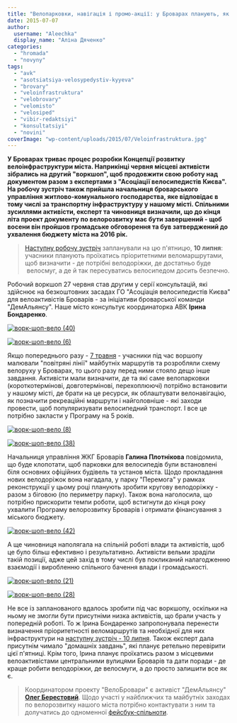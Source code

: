 ```yaml
---
title: "Велопарковки, навігація і промо-акції: у Броварах планують, як популяризувати велотранспорт"
date: 2015-07-07
author: 
  username: "Aleechka"
  display_name: "Аліна Дяченко"
categories: 
  - "hromada"
  - "novyny"
tags: 
  - "avk"
  - "asotsiatsiya-velosypedystiv-kyyeva"
  - "brovary"
  - "veloinfrastruktura"
  - "velobrovary"
  - "velomisto"
  - "velosiped"
  - "vibir-redaktsiyi"
  - "konsultatsiyi"
  - "novini"
coverImage: "wp-content/uploads/2015/07/Veloinfrastruktura.jpg"
---
```


**У Броварах триває процес розробки Концепції розвитку велоінфраструктури міста. Наприкінці червня місцеві активісти зібрались на другий "воркшоп", щоб продовжити свою роботу над документом разом з експертами з "Асоціації велосипедистів Києва". На робочу зустріч також прийшла начальниця броварського управління житлово-комунального господарства, яке відповідає в тому числі за транспортну інфраструктуру у нашому місті. Спільними зусиллями активісти, експерт та чиновниця визначили, що до кінця літа проект документу по велорозвитку має бути завершений - щоб восени він пройшов громадське обговорення та був затверджений до ухвалення бюджету міста на 2016 рік.**

> [Наступну робочу зустріч](https://www.facebook.com/events/465619723613332/) запланували на цю п'ятницю, **10 липня**: учасники планують проїхатись пріоритетними веломаршрутами, щоб визначити - де потрібні велодоріжки, де достатньо буде  велосмуг, а де й так пересуватись велосипедом досить безпечно.

Робочий воркшоп 27 червня став другим у серії консультацій, які здійснює на безкоштовних засадах ГО "Асоціація велосипедистів Києва" для велоактивістів Броварів - за ініціативи броварської команди "ДемАльянсу". Наше місто консультує координаторка АВК **Ірина Бондаренко**.

[![ворк-шоп-вело (40)](https://mpz.brovary.org/wp-content/uploads/2015/07/vork-shop-velo-40.jpg)](https://mpz.brovary.org/wp-content/uploads/2015/07/vork-shop-velo-40.jpg)

[![ворк-шоп-вело (6)](https://mpz.brovary.org/wp-content/uploads/2015/07/vork-shop-velo-6.jpg)](https://mpz.brovary.org/wp-content/uploads/2015/07/vork-shop-velo-6.jpg)

Якщо попереднього разу - [7 травня](https://mpz.brovary.org/veloinfrastrukturi-brovariv-buti-mistsevi-aktivisti-vzyalis-za-rozrobku-shemi-velomarshrutiv/) - учасники під час воршопу малювали "повітряні лінії" майбутніх маршрутів та розробляли схему велоруху у Броварах, то цього разу перед ними стояло дещо інше завдання. Активісти мали визначити, де та які саме велопарковки (короткотермінові, довготермінові, перехоплюючі) потрібно встановити у нашому місті, де брати на це ресурси, як облаштувати велонавігацію, як позначити рекреаційні маршрути і найголовніше - які заходи провести, щоб популяризувати велосипедний транспорт. І все це потрібно закласти у Програму на 5 років.

[![ворк-шоп-вело (8)](https://mpz.brovary.org/wp-content/uploads/2015/07/vork-shop-velo-8.jpg)](https://mpz.brovary.org/wp-content/uploads/2015/07/vork-shop-velo-8.jpg)

[![ворк-шоп-вело (38)](https://mpz.brovary.org/wp-content/uploads/2015/07/vork-shop-velo-38.jpg)](https://mpz.brovary.org/wp-content/uploads/2015/07/vork-shop-velo-38.jpg)

Начальниця управління ЖКГ Броварів **Галина Плотнікова** повідомила, що буде клопотати, щоб парковки для велосипедів були встановлені біля основних офіційних будівель та установ міста. Щодо прокладання нових велодоріжок вона нагадала, у парку "Перемога" у рамках реконструкції у цьому році планують зробити кругову велодоріжку - разом з біговою (по периметру парку). Також вона наголосила, що потрібно прискорити темпи роботи, щоб встигнути до кінця року ухвалити Програму велорозвитку Броварів і отримати фінансування з міського бюджету.

[![ворк-шоп-вело (42)](https://mpz.brovary.org/wp-content/uploads/2015/07/vork-shop-velo-42.jpg)](https://mpz.brovary.org/wp-content/uploads/2015/07/vork-shop-velo-42.jpg)

А ще чиновниця наполягала на спільній роботі влади та активістів, щоб це було більш ефективно і результативно. Активісти вельми зраділи такій позиції, адже цей захід в тому числі був покликаний налагодженню взаємодії і виробленню спільного бачення влади і громадськості.

[![ворк-шоп-вело (21)](https://mpz.brovary.org/wp-content/uploads/2015/07/vork-shop-velo-21.jpg)](https://mpz.brovary.org/wp-content/uploads/2015/07/vork-shop-velo-21.jpg)

[![ворк-шоп-вело (28)](https://mpz.brovary.org/wp-content/uploads/2015/07/vork-shop-velo-28.jpg)](https://mpz.brovary.org/wp-content/uploads/2015/07/vork-shop-velo-28.jpg)

Не все із запланованого вдалось зробити під час воркшопу, оскільки на ньому не змогли бути присутніми низка активістів, що брали участь у попередній роботі. То ж Ірина Бондаренко запропонувала перенести визначення пріоритетності веломаршрутів та необхідної для них інфраструктури на [наступну зустріч - 10 липня](https://www.facebook.com/events/465619723613332/). Також експерт дала присутнім чимало "домашніх завдань", які планує ретельно перевірити цієї п'ятниці. Крім того, Ірина планує проїхатись разом з місцевими велоактивістами центральними вулицями Броварів та дати поради - де краще робити велодоріжки, де велосмуги, а до просто залишити все як є.

> Координатором проекту "ВелоБровари" є активіст "ДемАльянсу" **[Олег Берестовий](https://www.facebook.com/berestovy)**. Щодо участі у найближчих та майбутніх заходах по велорозвитку нашого міста потрібно контактувати з ним та долучатись до одноменної [фейсбук-спільноти](https://www.facebook.com/groups/435367053304258/?fref=ts).
